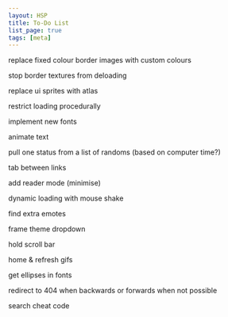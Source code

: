 ```yaml
---
layout: HSP
title: To-Do List
list_page: true
tags: [meta]
---
```


replace fixed colour border images with custom colours

stop border textures from deloading

replace ui sprites with atlas

restrict loading procedurally

implement new fonts

animate text

pull one status from a list of randoms (based on computer time?)

tab between links

add reader mode (minimise)

dynamic loading with mouse shake

find extra emotes

frame theme dropdown

hold scroll bar

home & refresh gifs

get ellipses in fonts

redirect to 404 when backwards or forwards when not possible

search cheat code